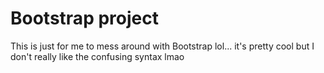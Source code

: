 # Bootstrap project
This is just for me to mess around with Bootstrap lol... it's pretty cool but I don't really like the confusing syntax lmao